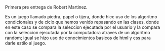 Primera pre entrega de Robert Martinez.

Es un juego llamado piedra, papel o tijera, donde hice uso de los algoritmo condicionales y de ciclo que hemos venido repasando en las clases, donde en este caso se compara la seleccion ejecutada por el usuario y la compara con la seleccion ejecutada por la computadora atraves de un algoritmo random; igual se hizo uso de conocimientos basicos de html y css para darle estilo al juego.
